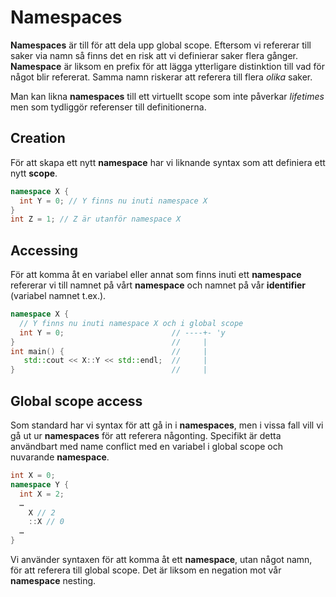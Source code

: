 # Namespaces

__Namespaces__ är till för att dela upp global scope. Eftersom vi refererar till saker via namn så finns det en risk att vi definierar saker flera gånger. __Namespace__ är liksom en prefix för att lägga ytterligare distinktion till vad för något blir refererat. Samma namn riskerar att referera till flera _olika_ saker.

Man kan likna __namespaces__ till ett virtuellt scope som inte påverkar _lifetimes_ men som tydliggör referenser till definitionerna.


## Creation

För att skapa ett nytt __namespace__ har vi liknande syntax som att definiera ett nytt __scope__.

```cc
namespace X {
  int Y = 0; // Y finns nu inuti namespace X
}
int Z = 1; // Z är utanför namespace X
```


## Accessing

För att komma åt en variabel eller annat som finns inuti ett __namespace__ refererar vi till namnet på vårt __namespace__ och namnet på vår __identifier__ (variabel namnet t.ex.).

```cc
namespace X {
  // Y finns nu inuti namespace X och i global scope
  int Y = 0;                        // ----+- 'y
}                                   //     |
int main() {                        //     |
   std::cout << X::Y << std::endl;  //     |
}                                   //     |
```


## Global scope access

Som standard har vi syntax för att gå in i __namespaces__, men i vissa fall vill vi gå ut ur __namespaces__ för att referera någonting. Specifikt är detta användbart med name conflict med en variabel i global scope och nuvarande __namespace__.

```cc
int X = 0;
namespace Y {
  int X = 2;
  …
    X // 2
    ::X // 0
  …
}
```

Vi använder syntaxen för att komma åt ett __namespace__, utan något namn, för att referera till global scope. Det är liksom en negation mot vår __namespace__ nesting.
